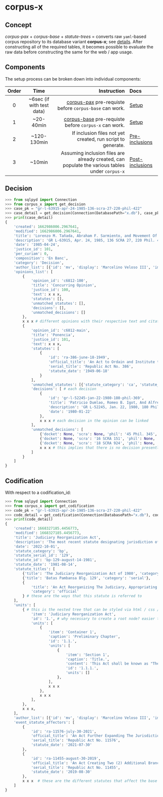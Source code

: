 # corpus-x

## Concept

*corpus-pax* + *corpus-base* +  *statute-trees* = converts raw `yaml`-based corpus repository to its database variant **corpus-x**; see [details](notebooks/setup.ipynb). After constructing all of the required tables, it becomes possible to evaluate the raw data before constructing the same for the web / app usage.

## Components

The setup process can be broken down into individual components:

Order | Time | Instruction | Docs
:--:|:--:|--:|:--
0 | ~6sec (if with test data) | [corpus-pax](https://github.com/justmars/corpus-pax#read-me) pre-requiste before `corpus-base` can work. |[Setup](docs/1-setup.md)
1 | ~20-40min | [corpus-base](https://github.com/justmars/corpus-base#read-me) pre-requiste before `corpus-x` can work. |[Setup](docs/1-setup.md)
2 | ~120-130min | If inclusion files not yet created, run script to generate. |[Pre-inclusions](docs/2-pre_inclusions.md)
3 | ~10min | Assuming inclusion files are already created, can populate the various tables under `corpus-x` | [Post-inclusions](docs/3-post-inclusions.md)

## Decision

```python
>>> from sqlpyd import Connection
>>> from corpus_x import get_decision
>>> case_pk = "gr-l-63915-apr-24-1985-136-scra-27-220-phil-422"
>>> case_detail = get_decision(Connection(DatabasePath="x.db"), case_pk)
>>> print(case_detail)
{
    'created': 1662986006.2967641,
    'modified': 1662986006.2967641,
    'title': 'Lorenzo M. Tañada, Abraham F. Sarmiento, and Movement Of Attorneys For Brotherhood, Integrity And Nationalism, Inc.  [MABINI], Petitioners, Vs. Hon. Juan C. Tuvera' x x x,
    'description': 'GR L-63915, Apr. 24, 1985, 136 SCRA 27, 220 Phil. 422',
    'date': '1985-04-24',
    'justice_id': 101,
    'per_curiam': 0,
    'composition': 'En Banc',
    'category': 'Decision',
    'author_list': [{'id': 'mv', 'display': 'Marcelino Veloso III', 'img': 'members-mv'}],
    'opinions_list': [
        {
            'opinion_id': 'c6812-100',
            'title': 'Concurring Opinion',
            'justice_id': 100,
            'text': x x x,
            'statutes': [],
            'unmatched_statutes': [],
            'decisions': [],
            'unmatched_decisions': []
        },
        x x x # different opinions with their respective text and citations
        {
            'opinion_id': 'c6812-main',
            'title': 'Ponencia',
            'justice_id': 101,
            'text': x x x,
            'statutes': [
                {
                    'id': 'ra-386-june-18-1949',
                    'official_title': 'An Act to Ordain and Institute the Civil Code of the Philippines',
                    'serial_title': 'Republic Act No. 386',
                    'statute_date': '1949-06-18'
                }
            ],
            'unmatched_statutes': [{'statute_category': 'ca', 'statute_serial_id': '638'}], # this implies that there is no statute presently existing in the database having the above category and serial id
            'decisions': [ # each decision
                {
                    'id': 'gr-l-52245-jan-22-1980-180-phil-369',
                    'title': 'Patricio Dumlao, Romeo B. Igot, And Alfredo Salapantan, Jr., Petitioners, Vs. Commission On Elections, Respondent.',
                    'description': 'GR L-52245, Jan. 22, 1980, 180 Phil. 369',
                    'date': '1980-01-22'
                },
                x x x # each decision in the opinion can be linked
            ],
            'unmatched_decisions': [
                {'docket': None, 'scra': None, 'phil': '45 Phil. 345', 'offg': None},
                {'docket': None, 'scra': '16 SCRA 151', 'phil': None, 'offg': None},
                {'docket': None, 'scra': '18 SCRA 924', 'phil': None, 'offg': None},
                x x x # this implies that there is no decision presently existing in the database having the citations itemized
            ]
        }
    ]
}
```

## Codification

With respect to a codification_id:

```python
>>> from sqlpyd import Connection
>>> from corpus_x import get_codification
>>> code_pk = "gr-l-63915-apr-24-1985-136-scra-27-220-phil-422"
>>> code_detail = get_codification(Connection(DatabasePath="x.db"), code_pk)
>>> print(code_detail)
{
    'created': 1668327185.4456773,
    'modified': 1668327185.4456773,
    'title': 'Judiciary Reorganization Act',
    'description': 'The most recent statute designating jurisdiction of general courts in the Philippines.\n',
    'date': '2022-10-01',
    'statute_category': 'bp',
    'statute_serial_id': '129',
    'statute_id': 'bp-129-august-14-1981',
    'statute_date': '1981-08-14',
    'statute_titles': [
        {'title': 'The Judiciary Reorganization Act of 1980', 'category': 'short'},
        {'title': 'Batas Pambansa Blg. 129', 'category': 'serial'},
        {
            'title': 'An Act Reorganizing The Judiciary, Appropriating Funds Therefor, And For Other Purposes.',
            'category': 'official'
        } # these are the ways that this statute is referred to
    ],
    'units': [
        { # this is the nested tree that can be styled via html / css / js
            'item': 'Judiciary Reorganization Act',
            'id': '1.', # why necessary to create a root node? easier to create relationships, i.e. repeals / associations of whole documents to a single unit node
            'units': [
                {
                    'item': 'Container 1',
                    'caption': 'Preliminary Chapter',
                    'id': '1.1.',
                    'units': [
                        {
                            'item': 'Section 1',
                            'caption': 'Title.',
                            'content': 'This Act shall be known as "The Judiciary Reorganization Act of 1980."',
                            'id': '1.1.1.',
                            'units': []
                        },
                    ],
                    x x x
                },
                x x x
            ],
        },
        x x x,
    ],
    'author_list': [{'id': 'mv', 'display': 'Marcelino Veloso III', 'img': 'members-mv'}],
    'event_statute_affectors': [
        {
            'id': 'ra-11576-july-30-2021',
            'official_title': 'An Act Further Expanding The Jurisdiction Of The Metropolitan Trial Courts, Municipal Trial Courts In Cities, Municipal Trial Courts, And Municipal Circuit Trial Courts, Amending For The Purpose Batas Pambansa Blg. 129, Otherwise Known As "The Judiciary Reorganization Act Of 1980," As Amended\n',
            'serial_title': 'Republic Act No. 11576',
            'statute_date': '2021-07-30'
        },
        {
            'id': 'ra-11455-august-30-2019',
            'official_title': 'An Act Creating Two (2) Additional Branches Of The Regional Trial Court In The Province Of Sultan Kudarat, One Each To Be Stationed In The Municipality Of Isulan And Tacurong City, Further Amending For The Purpose Section 14, Paragraph (M) Of Batas Pambansa Blg. 129, Otherwise Known As "The Judiciary Reorganization Act Of 1990," As Amended And Appropriating Funds Therefor',
            'serial_title': 'Republic Act No. 11455',
            'statute_date': '2019-08-30'
        },
        x x x  # these are the different statutes that affect the base statute bp 129
    ]
}
```
